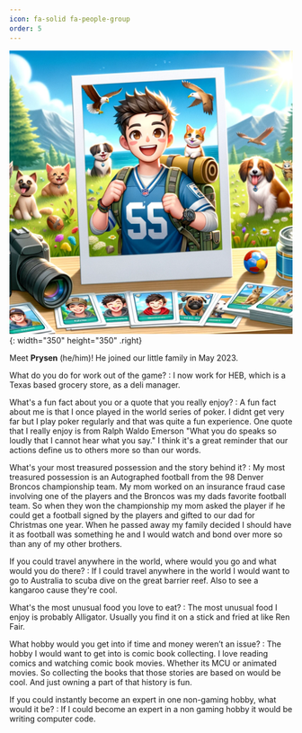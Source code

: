 ```yaml
---
icon: fa-solid fa-people-group
order: 5
---
```


![Prysen](/images/prysen.png){: width="350" height="350" .right}

Meet **Prysen** (he/him)! He joined our little family in May 2023. 

What do you do for work out of the game?
: I now work for HEB, which is a Texas based grocery store, as a deli manager. 

What's a fun fact about you or a quote that you really enjoy?
: A fun fact about me is that I once played in the world series of poker. I didnt get very far but I play poker regularly and that was quite a fun experience. One quote that I really enjoy is from Ralph Waldo Emerson
"What you do speaks so loudly that I cannot hear what you say." I think it's a great reminder that our actions define us to others more so than our words.

What's your most treasured possession and the story behind it?
: My most treasured possession is an Autographed football from the 98 Denver Broncos championship team. My mom worked on an insurance fraud case involving one of the players and the Broncos was my dads favorite football team. So when they won the championship my mom asked the player if he could get a football  signed by the players and gifted to our dad for Christmas one year. When he passed away my family decided I should have it as football was something  he and I would watch and bond over more so than any of my other brothers.

If you could travel anywhere in the world, where would you go and what would you do there?
: If I could travel anywhere in the world I would want to go to Australia to scuba dive on the great barrier reef. Also to see a kangaroo cause they're cool.

What's the most unusual food you love to eat?
: The most unusual food I enjoy is probably Alligator. Usually you find it on a stick and fried at like Ren Fair.

What hobby would you get into if time and money weren’t an issue?
: The hobby I would want to get into is comic book collecting. I love reading comics and watching comic book movies. Whether its MCU or animated movies. So collecting the books that those stories are based on would be cool. And just owning a part of that history is fun.

If you could instantly become an expert in one non-gaming hobby, what would it be?
: If I could become an expert in a non gaming hobby it would be writing computer code.